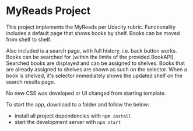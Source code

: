 # MyReads Project

This project implements the MyReads per Udacity rubric.
Functionality includes a default page that shows books by shelf. Books can be moved from shelf to shelf.

Also included is a search page, with full history, i.e. back button works. Books can be searched for (within the limits of the provided BookAPI). Searched books are displayed and can be assigned to shelves. Books that are already assigned to shelves are shown as such on the selector. When a book is shelved, it's selector immediately shows the updated shelf on the search results page.

No new CSS was developed or UI changed from starting template.

To start the app, download to a folder and follow the below:
* install all project dependencies with `npm install`
* start the development server with `npm start`

